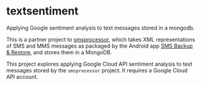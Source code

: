 # textsentiment

Applying Google sentiment analysis to text messages stored in a mongodb.

This is a partner project to [smsprocessor](https://github.com/johnfyoung/smsprocessor), which takes XML representations of SMS and MMS messages as packaged by the Android app [SMS Backup & Restore](https://play.google.com/store/apps/details?id=com.riteshsahu.SMSBackupRestore&hl=en_US), and stores them in a MongoDB.

This project explores applying Google Cloud API sentiment analysis to text messages stored by the `smsprocessor` project. It requires a Google Cloud API account.
